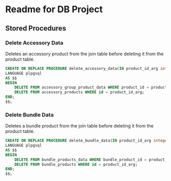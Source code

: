 # Readme for DB Project

## Stored Procedures
### Delete Accessory Data
Deletes an accessory product from the join table before deleting it from the product table.
```sql
CREATE OR REPLACE PROCEDURE delete_accessory_data(IN product_id_arg integer)
LANGUAGE plpgsql
AS $$
BEGIN
    DELETE FROM accessory_group_product_data WHERE product_id = product_id_arg;
    DELETE FROM accessory_products WHERE id = product_id_arg;
END;
$$;
```

### Delete Bundle Data
Deletes a bundle product from the join table before deleting it from the product table.
```sql
CREATE OR REPLACE PROCEDURE delete_bundle_data(IN product_id_arg integer)
LANGUAGE plpgsql
AS $$
BEGIN
    DELETE FROM bundle_products_data WHERE bundle_product_id = product_id_arg;
    DELETE FROM bundle_products WHERE id = product_id_arg;
END;
$$;
```
